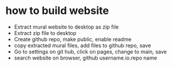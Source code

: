 # how to build website
* Extract mural website to desktop as zip file
* Extract zip file to desktop
* Create github repo, make public, enable readme
* copy extracted mural files, add files to github repo, save
* Go to settings on git hub, click on pages, change to main, save
* search website on browser, github username.io.repo name